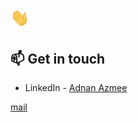 # <img src="https://raw.githubusercontent.com/ABSphreak/ABSphreak/master/gifs/Hi.gif" width="30px">





## 📫 Get in touch
- LinkedIn - [Adnan Azmee](https://in.linkedin.com/in/ana-maria-magalhaes)

 [mail](mailto:anamariaeal@gmail.com) 

<!--
**anammagalhaes/anammagalhaes** is a ✨ _special_ ✨ repository because its `README.md` (this file) appears on your GitHub profile.

Here are some ideas to get you started:

- 🔭 I’m currently working on ...
- 🌱 I’m currently learning ...
- 👯 I’m looking to collaborate on ...
- 🤔 I’m looking for help with ...
- 💬 Ask me about ...
- 📫 How to reach me: ...
- 😄 Pronouns: ...
- ⚡ Fun fact: ...
-->

